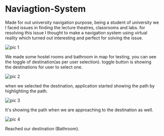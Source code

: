# Naviagtion-System
Made for out university navigation purpose, being a student of university we I faced issues in finding the lecture theatres, classrooms and labs. for resolving this issue I thought to make a navigation system using virtual reality which turned out interesting and perfect for solving the issue.

![pic 1](https://user-images.githubusercontent.com/75370021/215985095-6654b8de-f22f-4fae-95ef-fa61f142ff1c.png)


We made some hostel rooms and bathroom in map for testing, you can see the toggle of destination(as per user selection). toggle button is showing the destinations for user to select one.


![pic 2](https://user-images.githubusercontent.com/75370021/215985131-49f70458-9007-4447-a03f-e7944a0cabd6.png)

when we selected the destination, application started showing the path by highlighting the path.


![pic 3](https://user-images.githubusercontent.com/75370021/215985169-ada78d45-2414-42da-ba51-be13a3656821.png)

It's showing the path when we are approaching to the destination as well.


![pic 4](https://user-images.githubusercontent.com/75370021/215985183-2109fe55-6160-4508-8bb5-be1f28da656e.png)

Reached our destination (Bathroom).


